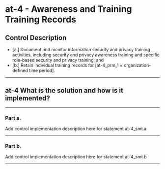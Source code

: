 # at-4 - Awareness and Training Training Records

## Control Description

- \[a.\] Document and monitor information security and privacy training activities, including security and privacy awareness training and specific role-based security and privacy training; and
- \[b.\] Retain individual training records for \[at-4_prm_1 = organization-defined time period\].

______________________________________________________________________

## at-4 What is the solution and how is it implemented?

______________________________________________________________________

### Part a.

Add control implementation description here for statement at-4_smt.a

______________________________________________________________________

### Part b.

Add control implementation description here for statement at-4_smt.b

______________________________________________________________________
